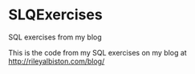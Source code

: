 # SLQExercises
SQL exercises from my blog

This is the code from my SQL exercises on my blog at http://rileyalbiston.com/blog/
